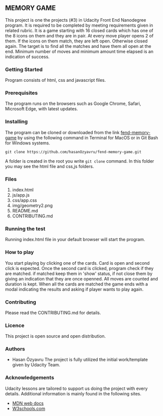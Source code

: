 ## MEMORY GAME

This project is one the projects (#3) in Udacity Front End Nanodegree program. It is required to be 
completed by meeting requirements given in related rubric. It is a game starting with 16 closed cards
which has one of the 8 icons on them and they are in pair. At every move player opens 2 of them. If
the icons on them match, they are left open. Otherwise closed again. The target is to find all the
matches and have them all open at the end. Minimum number of moves and minimum amount time elapsed 
is an indication of success.

### Getting Started

Program consists of html, css and javascript files.


### Prerequisites

The program runs on the browsers such as Google Chrome, Safari, Microsoft Edge, with latest updates.  

### Installing

The program can be cloned or downloaded from the link [fend-memory-game](https://github.com/hasanOzyavru/fend-memory-game)
by using the following command in Terminal for MacOS or in Git Bash for Windows systems. 

```git clone https://github.com/hasanOzyavru/fend-memory-game.git```  

A folder is created in the root you write `git clone` command. In this folder you may see the html file
and css,js folders.

### Files

1. index.html
2. js/app.js
3. css/app.css
4. img/geometry2.png
5. README.md
6. CONTRIBUTING.md

### Running the test

Running index.html file in your default browser will start the program.

### How to play

You start playing by clicking one of the cards. Card is open and second click is expected. Once the second card is clicked,
program check if they are matched. if matched keep them in 'show' status, if not close them by giving an indication that they
are once openned. All moves are counted and duration is kept. When all the cards are matched the game ends with a modal 
indicating the results and asking if player wants to play again.

### Contributing

Please read the CONTRIBUTING.md for details.

### Licence

This project is open source and open distribution.

### Authors

* Hasan Özyavru
The project is fully utilized the initial work/template given by Udacity Team.

### Acknowledgements

Udacity lessons are tailored to support us doing the project with every details.
Additional information is mainly found in the following sites.

* [MDN web docs](https://developer.mozilla.org/en-US/Firefox/Developer_Edition)
* [W3schools.com](https://www.w3schools.com/js/default.asp)





